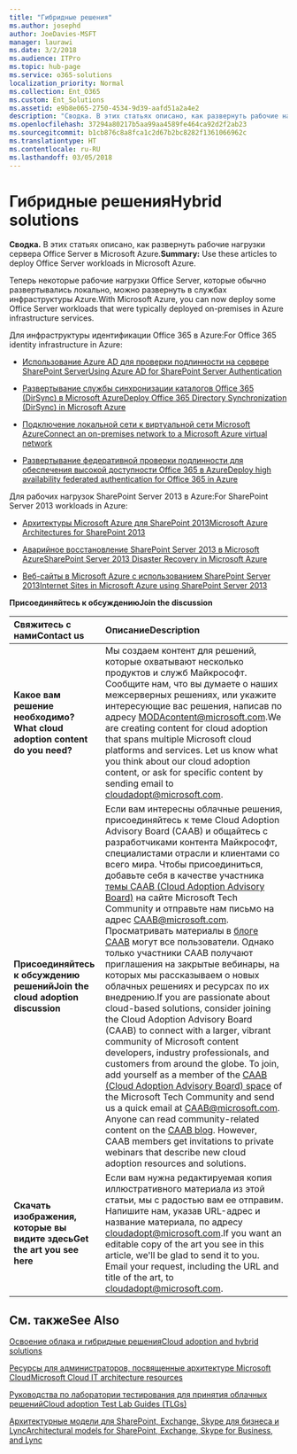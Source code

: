 ```yaml
---
title: "Гибридные решения"
ms.author: josephd
author: JoeDavies-MSFT
manager: laurawi
ms.date: 3/2/2018
ms.audience: ITPro
ms.topic: hub-page
ms.service: o365-solutions
localization_priority: Normal
ms.collection: Ent_O365
ms.custom: Ent_Solutions
ms.assetid: e9b8e065-2750-4534-9d39-aafd51a2a4e2
description: "Сводка. В этих статьях описано, как развернуть рабочие нагрузки сервера Office Server в Microsoft Azure."
ms.openlocfilehash: 37294a80217b5aa99aa4589fe464ca92d2f2ab23
ms.sourcegitcommit: b1cb876c8a8fca1c2d67b2bc8282f1361066962c
ms.translationtype: HT
ms.contentlocale: ru-RU
ms.lasthandoff: 03/05/2018
---
```

# <a name="hybrid-solutions"></a><span data-ttu-id="99fbc-103">Гибридные решения</span><span class="sxs-lookup"><span data-stu-id="99fbc-103">Hybrid solutions</span></span>

 <span data-ttu-id="99fbc-104">**Сводка.** В этих статьях описано, как развернуть рабочие нагрузки сервера Office Server в Microsoft Azure.</span><span class="sxs-lookup"><span data-stu-id="99fbc-104">**Summary:** Use these articles to deploy Office Server workloads in Microsoft Azure.</span></span>
  
<span data-ttu-id="99fbc-105">Теперь некоторые рабочие нагрузки Office Server, которые обычно развертывались локально, можно развернуть в службах инфраструктуры Azure.</span><span class="sxs-lookup"><span data-stu-id="99fbc-105">With Microsoft Azure, you can now deploy some Office Server workloads that were typically deployed on-premises in Azure infrastructure services.</span></span>
  
<span data-ttu-id="99fbc-106">Для инфраструктуры идентификации Office 365 в Azure:</span><span class="sxs-lookup"><span data-stu-id="99fbc-106">For Office 365 identity infrastructure in Azure:</span></span>

- [<span data-ttu-id="99fbc-107">Использование Azure AD для проверки подлинности на сервере SharePoint Server</span><span class="sxs-lookup"><span data-stu-id="99fbc-107">Using Azure AD for SharePoint Server Authentication</span></span>](using-azure-ad-for-sharepoint-server-authentication.md)

- [<span data-ttu-id="99fbc-108">Развертывание службы синхронизации каталогов Office 365 (DirSync) в Microsoft Azure</span><span class="sxs-lookup"><span data-stu-id="99fbc-108">Deploy Office 365 Directory Synchronization (DirSync) in Microsoft Azure</span></span>](deploy-office-365-directory-synchronization-dirsync-in-microsoft-azure.md)
  
- [<span data-ttu-id="99fbc-109">Подключение локальной сети к виртуальной сети Microsoft Azure</span><span class="sxs-lookup"><span data-stu-id="99fbc-109">Connect an on-premises network to a Microsoft Azure virtual network</span></span>](connect-an-on-premises-network-to-a-microsoft-azure-virtual-network.md)
    
- [<span data-ttu-id="99fbc-110">Развертывание федеративной проверки подлинности для обеспечения высокой доступности Office 365 в Azure</span><span class="sxs-lookup"><span data-stu-id="99fbc-110">Deploy high availability federated authentication for Office 365 in Azure</span></span>](deploy-high-availability-federated-authentication-for-office-365-in-azure.md)
    
<span data-ttu-id="99fbc-111">Для рабочих нагрузок SharePoint Server 2013 в Azure:</span><span class="sxs-lookup"><span data-stu-id="99fbc-111">For SharePoint Server 2013 workloads in Azure:</span></span>
  
- [<span data-ttu-id="99fbc-112">Архитектуры Microsoft Azure для SharePoint 2013</span><span class="sxs-lookup"><span data-stu-id="99fbc-112">Microsoft Azure Architectures for SharePoint 2013</span></span>](microsoft-azure-architectures-for-sharepoint-2013.md)
    
- [<span data-ttu-id="99fbc-113">Аварийное восстановление SharePoint Server 2013 в Microsoft Azure</span><span class="sxs-lookup"><span data-stu-id="99fbc-113">SharePoint Server 2013 Disaster Recovery in Microsoft Azure</span></span>](sharepoint-server-2013-disaster-recovery-in-microsoft-azure.md)
    
- [<span data-ttu-id="99fbc-114">Веб-сайты в Microsoft Azure с использованием SharePoint Server 2013</span><span class="sxs-lookup"><span data-stu-id="99fbc-114">Internet Sites in Microsoft Azure using SharePoint Server 2013</span></span>](internet-sites-in-microsoft-azure-using-sharepoint-server-2013.md)
  
    
<span data-ttu-id="99fbc-115">**Присоединяйтесь к обсуждению**</span><span class="sxs-lookup"><span data-stu-id="99fbc-115">**Join the discussion**</span></span>

|<span data-ttu-id="99fbc-116">**Свяжитесь с нами**</span><span class="sxs-lookup"><span data-stu-id="99fbc-116">**Contact us**</span></span>|<span data-ttu-id="99fbc-117">**Описание**</span><span class="sxs-lookup"><span data-stu-id="99fbc-117">**Description**</span></span>|
|:-----|:-----|
|<span data-ttu-id="99fbc-118">**Какое вам решение необходимо?**</span><span class="sxs-lookup"><span data-stu-id="99fbc-118">**What cloud adoption content do you need?**</span></span> <br/> |<span data-ttu-id="99fbc-p101">Мы создаем контент для решений, которые охватывают несколько продуктов и служб Майкрософт. Сообщите нам, что вы думаете о наших межсерверных решениях, или укажите интересующие вас решения, написав по адресу [MODAcontent@microsoft.com](mailto:cloudadopt@microsoft.com?Subject=[Cloud%20Adoption%20Content%20Feedback]:%20).</span><span class="sxs-lookup"><span data-stu-id="99fbc-p101">We are creating content for cloud adoption that spans multiple Microsoft cloud platforms and services. Let us know what you think about our cloud adoption content, or ask for specific content by sending email to [cloudadopt@microsoft.com](mailto:cloudadopt@microsoft.com?Subject=[Cloud%20Adoption%20Content%20Feedback]:%20).  </span></span><br/> |
|<span data-ttu-id="99fbc-121">**Присоединяйтесь к обсуждению решений**</span><span class="sxs-lookup"><span data-stu-id="99fbc-121">**Join the cloud adoption discussion**</span></span> <br/> |<span data-ttu-id="99fbc-p102">Если вам интересны облачные решения, присоединяйтесь к теме Cloud Adoption Advisory Board (CAAB) и общайтесь с разработчиками контента Майкрософт, специалистами отрасли и клиентами со всего мира. Чтобы присоединиться, добавьте себя в качестве участника [темы CAAB (Cloud Adoption Advisory Board)](https://aka.ms/caab) на сайте Microsoft Tech Community и отправьте нам письмо на адрес [CAAB@microsoft.com](mailto:caab@microsoft.com?Subject=I%20just%20joined%20the%20Cloud%20Adoption%20Advisory%20Board!). Просматривать материалы в [блоге CAAB](https://blogs.technet.com/b/solutions_advisory_board/) могут все пользователи. Однако только участники CAAB получают приглашения на закрытые вебинары, на которых мы рассказываем о новых облачных решениях и ресурсах по их внедрению.</span><span class="sxs-lookup"><span data-stu-id="99fbc-p102">If you are passionate about cloud-based solutions, consider joining the Cloud Adoption Advisory Board (CAAB) to connect with a larger, vibrant community of Microsoft content developers, industry professionals, and customers from around the globe. To join, add yourself as a member of the [CAAB (Cloud Adoption Advisory Board) space](https://aka.ms/caab) of the Microsoft Tech Community and send us a quick email at [CAAB@microsoft.com](mailto:caab@microsoft.com?Subject=I%20just%20joined%20the%20Cloud%20Adoption%20Advisory%20Board!). Anyone can read community-related content on the [CAAB blog](https://blogs.technet.com/b/solutions_advisory_board/). However, CAAB members get invitations to private webinars that describe new cloud adoption resources and solutions.  </span></span><br/> |
|<span data-ttu-id="99fbc-125">**Скачать изображения, которые вы видите здесь**</span><span class="sxs-lookup"><span data-stu-id="99fbc-125">**Get the art you see here**</span></span> <br/> |<span data-ttu-id="99fbc-p103">Если вам нужна редактируемая копия иллюстративного материала из этой статьи, мы с радостью вам ее отправим. Напишите нам, указав URL-адрес и название материала, по адресу [cloudadopt@microsoft.com](mailto:cloudadopt@microsoft.com?subject=[Art%20Request]:%20).</span><span class="sxs-lookup"><span data-stu-id="99fbc-p103">If you want an editable copy of the art you see in this article, we'll be glad to send it to you. Email your request, including the URL and title of the art, to [cloudadopt@microsoft.com](mailto:cloudadopt@microsoft.com?subject=[Art%20Request]:%20).  </span></span><br/> |
   
## <a name="see-also"></a><span data-ttu-id="99fbc-128">См. также</span><span class="sxs-lookup"><span data-stu-id="99fbc-128">See Also</span></span>

[<span data-ttu-id="99fbc-129">Освоение облака и гибридные решения</span><span class="sxs-lookup"><span data-stu-id="99fbc-129">Cloud adoption and hybrid solutions</span></span>](cloud-adoption-and-hybrid-solutions.md)
  
[<span data-ttu-id="99fbc-130">Ресурсы для администраторов, посвященные архитектуре Microsoft Cloud</span><span class="sxs-lookup"><span data-stu-id="99fbc-130">Microsoft Cloud IT architecture resources</span></span>](microsoft-cloud-it-architecture-resources.md)
  
[<span data-ttu-id="99fbc-131">Руководства по лаборатории тестирования для принятия облачных решений</span><span class="sxs-lookup"><span data-stu-id="99fbc-131">Cloud adoption Test Lab Guides (TLGs)</span></span>](cloud-adoption-test-lab-guides-tlgs.md)
  
[<span data-ttu-id="99fbc-132">Архитектурные модели для SharePoint, Exchange, Skype для бизнеса и Lync</span><span class="sxs-lookup"><span data-stu-id="99fbc-132">Architectural models for SharePoint, Exchange, Skype for Business, and Lync</span></span>](architectural-models-for-sharepoint-exchange-skype-for-business-and-lync.md)


